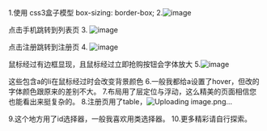 1.使用 css3盒子模型 box-sizing: border-box;
2.![image](https://github.com/user-attachments/assets/6aa5fd0c-c4cd-43a8-a7e6-26cda26aab0c)

点击手机跳转到列表页
3.
![image](https://github.com/user-attachments/assets/2f883895-34a8-4636-a178-625a41535f90)

点击注册跳转到注册页
4.
![image](https://github.com/user-attachments/assets/5407bff3-62c5-4a32-b267-b3982684e4f2)

鼠标经过有边框显现，且鼠标经过立即抢购按钮会字体放大
5.![image](https://github.com/user-attachments/assets/a05b9683-a863-43ea-8347-9f440c712f93)

这些包含a的li在鼠标经过时会改变背景颜色
6.一般我都给a设置了hover，但改的字体颜色跟原来的差别不大。
7.布局用了层定位与浮动，这么精美的页面相信您也能看出来挺复杂的。
8.注册页用了table，![Uploading image.png…]()

9.这个地方用了id选择器，一般我喜欢用类选择器。
10.更多精彩请自行探索。


